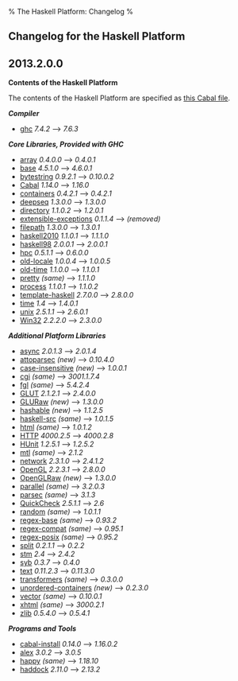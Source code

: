 % The Haskell Platform: Changelog
%

Changelog for the Haskell Platform
-------------------

2013.2.0.0
----------

**Contents of the Haskell Platform**

The contents of the Haskell Platform are specified
as [this Cabal file](https://github.com/haskell/haskell-platform/blob/master/haskell-platform.cabal).

***Compiler***

 * [ghc]                     <span class="versions">_7.4.2_       ⟶ _7.6.3_</span>

***Core Libraries, Provided with GHC***

 * [array]                   <span class="versions">_0.4.0.0_     ⟶ _0.4.0.1_</span>
 * [base]                    <span class="versions">_4.5.1.0_     ⟶ _4.6.0.1_</span>
 * [bytestring]              <span class="versions">_0.9.2.1_     ⟶ _0.10.0.2_</span>
 * [Cabal]                   <span class="versions">_1.14.0_      ⟶ _1.16.0_</span>
 * [containers]              <span class="versions">_0.4.2.1_     ⟶ _0.4.2.1_</span>
 * [deepseq]                 <span class="versions">_1.3.0.0_     ⟶ _1.3.0.0_</span>
 * [directory]               <span class="versions">_1.1.0.2_     ⟶ _1.2.0.1_</span>
 * [extensible-exceptions]   <span class="versions">_0.1.1.4_     ⟶ _(removed)_</span>
 * [filepath]                <span class="versions">_1.3.0.0_     ⟶ _1.3.0.1_</span>
 * [haskell2010]             <span class="versions">_1.1.0.1_     ⟶ _1.1.1.0_</span>
 * [haskell98]               <span class="versions">_2.0.0.1_     ⟶ _2.0.0.1_</span>
 * [hpc]                     <span class="versions">_0.5.1.1_     ⟶ _0.6.0.0_</span>
 * [old-locale]              <span class="versions">_1.0.0.4_     ⟶ _1.0.0.5_</span>
 * [old-time]                <span class="versions">_1.1.0.0_     ⟶ _1.1.0.1_</span>
 * [pretty]                  <span class="versions">_(same)_      ⟶ _1.1.1.0_</span>
 * [process]                 <span class="versions">_1.1.0.1_     ⟶ _1.1.0.2_</span>
 * [template-haskell]        <span class="versions">_2.7.0.0_     ⟶ _2.8.0.0_</span>
 * [time]                    <span class="versions">_1.4_         ⟶ _1.4.0.1_</span>
 * [unix]                    <span class="versions">_2.5.1.1_     ⟶ _2.6.0.1_</span>
 * [Win32]                   <span class="versions">_2.2.2.0_     ⟶ _2.3.0.0_</span>

***Additional Platform Libraries***

 * [async]                   <span class="versions">_2.0.1.3_     ⟶ _2.0.1.4_</span>
 * [attoparsec]              <span class="versions">_(new)_       ⟶ _0.10.4.0_</span>
 * [case-insensitive]        <span class="versions">_(new)_       ⟶ _1.0.0.1_</span>
 * [cgi]                     <span class="versions">_(same)_      ⟶ _3001.1.7.4_</span>
 * [fgl]                     <span class="versions">_(same)_      ⟶ _5.4.2.4_</span>
 * [GLUT]                    <span class="versions">_2.1.2.1_     ⟶ _2.4.0.0_</span>
 * [GLURaw]                  <span class="versions">_(new)_       ⟶ _1.3.0.0_</span>
 * [hashable]                <span class="versions">_(new)_       ⟶ _1.1.2.5_</span>
 * [haskell-src]             <span class="versions">_(same)_      ⟶ _1.0.1.5_</span>
 * [html]                    <span class="versions">_(same)_      ⟶ _1.0.1.2_</span>
 * [HTTP]                    <span class="versions">_4000.2.5_    ⟶ _4000.2.8_</span>
 * [HUnit]                   <span class="versions">_1.2.5.1_     ⟶ _1.2.5.2_</span>
 * [mtl]                     <span class="versions">_(same)_      ⟶ _2.1.2_</span>
 * [network]                 <span class="versions">_2.3.1.0_     ⟶ _2.4.1.2_</span>
 * [OpenGL]                  <span class="versions">_2.2.3.1_     ⟶ _2.8.0.0_</span>
 * [OpenGLRaw]               <span class="versions">_(new)_       ⟶ _1.3.0.0_</span>
 * [parallel]                <span class="versions">_(same)_      ⟶ _3.2.0.3_</span>
 * [parsec]                  <span class="versions">_(same)_      ⟶ _3.1.3_</span>
 * [QuickCheck]              <span class="versions">_2.5.1.1_     ⟶ _2.6_</span>
 * [random]                  <span class="versions">_(same)_      ⟶ _1.0.1.1_</span>
 * [regex-base]              <span class="versions">_(same)_      ⟶ _0.93.2_</span>
 * [regex-compat]            <span class="versions">_(same)_      ⟶ _0.95.1_</span>
 * [regex-posix]             <span class="versions">_(same)_      ⟶ _0.95.2_</span>
 * [split]                   <span class="versions">_0.2.1.1_     ⟶ _0.2.2_</span>
 * [stm]                     <span class="versions">_2.4_         ⟶ _2.4.2_</span>
 * [syb]                     <span class="versions">_0.3.7_       ⟶ _0.4.0_</span>
 * [text]                    <span class="versions">_0.11.2.3_    ⟶ _0.11.3.0_</span>
 * [transformers]            <span class="versions">_(same)_      ⟶ _0.3.0.0_</span>
 * [unordered-containers]    <span class="versions">_(new)_       ⟶ _0.2.3.0_</span>
 * [vector]                  <span class="versions">_(same)_      ⟶ _0.10.0.1_</span>
 * [xhtml]                   <span class="versions">_(same)_      ⟶ _3000.2.1_</span>
 * [zlib]                    <span class="versions">_0.5.4.0_     ⟶ _0.5.4.1_</span>

***Programs and Tools***

 * [cabal-install]           <span class="versions">_0.14.0_      ⟶ _1.16.0.2_</span>
 * [alex]                    <span class="versions">_3.0.2_       ⟶ _3.0.5_</span>
 * [happy]                   <span class="versions">_(same)_      ⟶ _1.18.10_</span>
 * [haddock]                 <span class="versions">_2.11.0_      ⟶ _2.13.2_</span>

[ghc]: http://haskell.org/ghc

[array]: http://hackage.haskell.org/package/array
[attoparsec]: http://hackage.haskell.org/package/attoparsec
[base]: http://hackage.haskell.org/package/base
[bytestring]: http://hackage.haskell.org/package/bytestring
[Cabal]: http://hackage.haskell.org/package/Cabal
[case-insensitive]: http://hackage.haskell.org/package/case-insensitive
[containers]: http://hackage.haskell.org/package/containers
[deepseq]: http://hackage.haskell.org/package/deepseq
[directory]: http://hackage.haskell.org/package/directory
[extensible-exceptions]: http://hackage.haskell.org/package/extensible-exceptions
[filepath]: http://hackage.haskell.org/package/filepath
[hashable]: http://hackage.haskell.org/package/hashable
[haskell2010]: http://hackage.haskell.org/package/haskell2010
[haskell98]: http://hackage.haskell.org/package/haskell98
[hpc]: http://hackage.haskell.org/package/hpc
[old-locale]: http://hackage.haskell.org/package/old-locale
[old-time]: http://hackage.haskell.org/package/old-time
[pretty]: http://hackage.haskell.org/package/pretty
[process]: http://hackage.haskell.org/package/process
[template-haskell]: http://hackage.haskell.org/package/template-haskell
[time]: http://hackage.haskell.org/package/time
[unix]: http://hackage.haskell.org/package/unix
[Win32]: http://hackage.haskell.org/package/Win32
[async]: http://hackage.haskell.org/package/async
[cgi]: http://hackage.haskell.org/package/cgi
[fgl]: http://hackage.haskell.org/package/fgl
[GLUT]: http://hackage.haskell.org/package/GLUT
[GLURaw]: http://hackage.haskell.org/package/GLURaw
[haskell-src]: http://hackage.haskell.org/package/haskell-src
[html]: http://hackage.haskell.org/package/html
[HTTP]: http://hackage.haskell.org/package/HTTP
[HUnit]: http://hackage.haskell.org/package/HUnit
[mtl]: http://hackage.haskell.org/package/mtl
[network]: http://hackage.haskell.org/package/network
[OpenGL]: http://hackage.haskell.org/package/OpenGL
[OpenGLRaw]: http://hackage.haskell.org/package/OpenGLRaw
[parallel]: http://hackage.haskell.org/package/parallel
[parsec]: http://hackage.haskell.org/package/parsec
[QuickCheck]: http://hackage.haskell.org/package/QuickCheck
[random]: http://hackage.haskell.org/package/random
[regex-base]: http://hackage.haskell.org/package/regex-base
[regex-compat]: http://hackage.haskell.org/package/regex-compat
[regex-posix]: http://hackage.haskell.org/package/regex-posix
[split]: http://hackage.haskell.org/package/split
[stm]: http://hackage.haskell.org/package/stm
[syb]: http://hackage.haskell.org/package/syb
[text]: http://hackage.haskell.org/package/text
[transformers]: http://hackage.haskell.org/package/transformers
[unordered-containers]: http://hackage.haskell.org/package/unordered-containers
[vector]: http://hackage.haskell.org/package/vector
[xhtml]: http://hackage.haskell.org/package/xhtml
[zlib]: http://hackage.haskell.org/package/zlib

[cabal-install]: http://hackage.haskell.org/package/cabal-install
[alex]: http://haskell.org/alex
[happy]: http://haskell.org/happy
[haddock]: http://haskell.org/haddock

